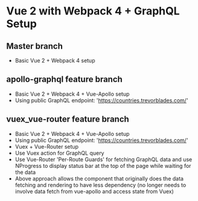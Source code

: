 # Vue 2 with Webpack 4 + GraphQL Setup

## Master branch

- Basic Vue 2 + Webpack 4 setup

## apollo-graphql feature branch

- Basic Vue 2 + Webpack 4 + Vue-Apollo setup
- Using public GraphQL endpoint: 'https://countries.trevorblades.com/'

## vuex_vue-router feature branch

- Basic Vue 2 + Webpack 4 + Vue-Apollo setup
- Using public GraphQL endpoint: 'https://countries.trevorblades.com/'
- Vuex + Vue-Router setup
- Use Vuex action for GraphQL query
- Use Vue-Router 'Per-Route Guards' for fetching GraphQL data and use NProgress to display status bar at the top of the page while waiting for the data
- Above approach allows the component that originally does the data fetching and rendering to have less dependency (no longer needs to involve data fetch from vue-apollo and access state from Vuex)
